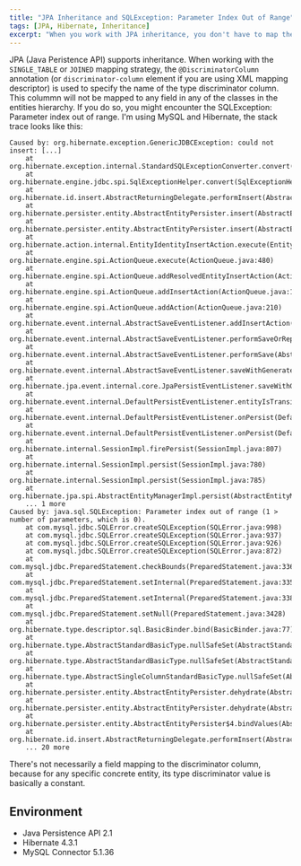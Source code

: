 ```yaml
---
title: "JPA Inheritance and SQLException: Parameter Index Out of Range"
tags: [JPA, Hibernate, Inheritance]
excerpt: "When you work with JPA inheritance, you don't have to map the discriminator column to any field in any of the classes in the hierarchy. If you do so, you might encounter the SQLException: Parameter index out of range."
---
```


JPA (Java Peristence API) supports inheritance. When working with the `SINGLE_TABLE` or `JOINED` mapping strategy, the `@DiscriminatorColumn` annotation (or `discriminator-column` element if you are using XML mapping descriptor) is used to specify the name of the type discriminator column. This colummn will not be mapped to any field in any of the classes in the entities hierarchy. If you do so, you might encounter the SQLException: Parameter index out of range. I'm using MySQL and Hibernate, the stack trace looks like this:

```
Caused by: org.hibernate.exception.GenericJDBCException: could not insert: [...]
	at org.hibernate.exception.internal.StandardSQLExceptionConverter.convert(StandardSQLExceptionConverter.java:54)
	at org.hibernate.engine.jdbc.spi.SqlExceptionHelper.convert(SqlExceptionHelper.java:126)
	at org.hibernate.id.insert.AbstractReturningDelegate.performInsert(AbstractReturningDelegate.java:65)
	at org.hibernate.persister.entity.AbstractEntityPersister.insert(AbstractEntityPersister.java:3032)
	at org.hibernate.persister.entity.AbstractEntityPersister.insert(AbstractEntityPersister.java:3556)
	at org.hibernate.action.internal.EntityIdentityInsertAction.execute(EntityIdentityInsertAction.java:97)
	at org.hibernate.engine.spi.ActionQueue.execute(ActionQueue.java:480)
	at org.hibernate.engine.spi.ActionQueue.addResolvedEntityInsertAction(ActionQueue.java:191)
	at org.hibernate.engine.spi.ActionQueue.addInsertAction(ActionQueue.java:175)
	at org.hibernate.engine.spi.ActionQueue.addAction(ActionQueue.java:210)
	at org.hibernate.event.internal.AbstractSaveEventListener.addInsertAction(AbstractSaveEventListener.java:324)
	at org.hibernate.event.internal.AbstractSaveEventListener.performSaveOrReplicate(AbstractSaveEventListener.java:288)
	at org.hibernate.event.internal.AbstractSaveEventListener.performSave(AbstractSaveEventListener.java:194)
	at org.hibernate.event.internal.AbstractSaveEventListener.saveWithGeneratedId(AbstractSaveEventListener.java:125)
	at org.hibernate.jpa.event.internal.core.JpaPersistEventListener.saveWithGeneratedId(JpaPersistEventListener.java:84)
	at org.hibernate.event.internal.DefaultPersistEventListener.entityIsTransient(DefaultPersistEventListener.java:206)
	at org.hibernate.event.internal.DefaultPersistEventListener.onPersist(DefaultPersistEventListener.java:149)
	at org.hibernate.event.internal.DefaultPersistEventListener.onPersist(DefaultPersistEventListener.java:75)
	at org.hibernate.internal.SessionImpl.firePersist(SessionImpl.java:807)
	at org.hibernate.internal.SessionImpl.persist(SessionImpl.java:780)
	at org.hibernate.internal.SessionImpl.persist(SessionImpl.java:785)
	at org.hibernate.jpa.spi.AbstractEntityManagerImpl.persist(AbstractEntityManagerImpl.java:1181)
	... 1 more
Caused by: java.sql.SQLException: Parameter index out of range (1 > number of parameters, which is 0).
	at com.mysql.jdbc.SQLError.createSQLException(SQLError.java:998)
	at com.mysql.jdbc.SQLError.createSQLException(SQLError.java:937)
	at com.mysql.jdbc.SQLError.createSQLException(SQLError.java:926)
	at com.mysql.jdbc.SQLError.createSQLException(SQLError.java:872)
	at com.mysql.jdbc.PreparedStatement.checkBounds(PreparedStatement.java:3367)
	at com.mysql.jdbc.PreparedStatement.setInternal(PreparedStatement.java:3352)
	at com.mysql.jdbc.PreparedStatement.setInternal(PreparedStatement.java:3389)
	at com.mysql.jdbc.PreparedStatement.setNull(PreparedStatement.java:3428)
	at org.hibernate.type.descriptor.sql.BasicBinder.bind(BasicBinder.java:77)
	at org.hibernate.type.AbstractStandardBasicType.nullSafeSet(AbstractStandardBasicType.java:282)
	at org.hibernate.type.AbstractStandardBasicType.nullSafeSet(AbstractStandardBasicType.java:277)
	at org.hibernate.type.AbstractSingleColumnStandardBasicType.nullSafeSet(AbstractSingleColumnStandardBasicType.java:56)
	at org.hibernate.persister.entity.AbstractEntityPersister.dehydrate(AbstractEntityPersister.java:2843)
	at org.hibernate.persister.entity.AbstractEntityPersister.dehydrate(AbstractEntityPersister.java:2818)
	at org.hibernate.persister.entity.AbstractEntityPersister$4.bindValues(AbstractEntityPersister.java:3025)
	at org.hibernate.id.insert.AbstractReturningDelegate.performInsert(AbstractReturningDelegate.java:57)
	... 20 more
```

There's not necessarily a field mapping to the discriminator column, because for any specific concrete entity, its type discriminator value is basically a constant.

## Environment

* Java Persistence API 2.1
* Hibernate 4.3.1
* MySQL Connector 5.1.36